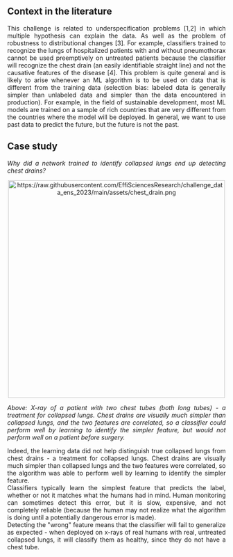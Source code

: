 ## Context in the literature

<p align="justify"> This challenge is related to underspecification problems [1,2] in which multiple hypothesis can explain the data. As well as the problem of robustness to distributional changes [3]. For example, classifiers trained to recognize the lungs of hospitalized patients with and without pneumothorax cannot be used preemptively on untreated patients because the classifier will recognize the chest drain (an easily identifiable straight line) and not the causative features of the disease [4]. This problem is quite general and is likely to arise whenever an ML algorithm is to be used on data that is different from the training data (selection bias: labeled data is generally simpler than unlabeled data and simpler than the data encountered in production). For example, in the field of sustainable development, most ML models are trained on a sample of rich countries that are very different from the countries where the model will be deployed. In general, we want to use past data to predict the future, but the future is not the past. </p>

## Case study
<p align="justify"><em>Why did a network trained to identify collapsed lungs end up detecting chest drains?</em></p>

[<p align="center"> <img src="https://raw.githubusercontent.com/EffiSciencesResearch/challenge_data_ens_2023/main/assets/chest_drain.png" alt="https://raw.githubusercontent.com/EffiSciencesResearch/challenge_data_ens_2023/main/assets/chest_drain.png" style="width:500px;"/> </p>](https://www.sciencedirect.com/science/article/pii/S2589750020302193)

<p align="justify"> <em> Above: X-ray of a patient with two chest tubes (both long tubes) - a treatment for collapsed lungs. Chest drains are visually much simpler than collapsed lungs, and the two features are correlated, so a classifier could perform well by learning to identify the simpler feature, but would not perform well on a patient before surgery. </em> </p>

<p align="justify"> Indeed, the learning data did not help distinguish true collapsed lungs from chest drains - a treatment for collapsed lungs. Chest drains are visually much simpler than collapsed lungs and the two features were correlated, so the algorithm was able to perform well by learning to identify the simpler feature.<br>
  Classifiers typically learn the simplest feature that predicts the label, whether or not it matches what the humans had in mind. Human monitoring can sometimes detect this error, but it is slow, expensive, and not completely reliable (because the human may not realize what the algorithm is doing until a potentially dangerous error is made). <br>
  Detecting the "wrong" feature means that the classifier will fail to generalize as expected - when deployed on x-rays of real humans with real, untreated collapsed lungs, it will classify them as healthy, since they do not have a chest tube. </p>